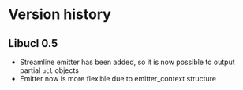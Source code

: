 # Version history

## Libucl 0.5

- Streamline emitter has been added, so it is now possible to output partial `ucl` objects
- Emitter now is more flexible due to emitter_context structure
